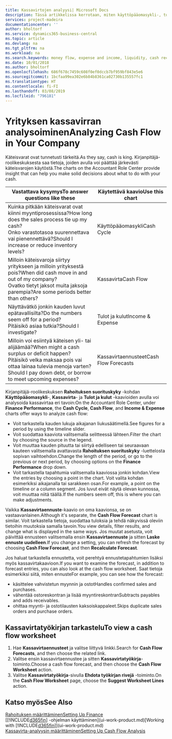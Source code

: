 ```yaml
---
title: Kassavirtojen analyysi| Microsoft Docs
description: Tässä artikkelissa kerrotaan, miten käyttöpääomasykli-, tulot ja kulut-, kassavirta- ja kassavirtaennustekaavioilla voidaan analysoida yrityksen historiallista ja tulevaa kassavirran liikkumista.
services: project-madeira
documentationcenter: ''
author: bholtorf
ms.service: dynamics365-business-central
ms.topic: article
ms.devlang: na
ms.tgt_pltfrm: na
ms.workload: na
ms.search.keywords: money flow, expense and income, liquidity, cash receipts minus cash payments, Cartera
ms.date: 10/01/2018
ms.author: bholtorf
ms.openlocfilehash: 686f678c7459c608f0ef0dccb7bf959bf843e5e6
ms.sourcegitcommit: 1bcfaa99ea302e6b84b8361ca02730b135557fc1
ms.translationtype: HT
ms.contentlocale: fi-FI
ms.lasthandoff: 03/08/2019
ms.locfileid: "796181"
---
```

# <a name="analyzing-cash-flow-in-your-company"></a><span data-ttu-id="6ebe8-103">Yrityksen kassavirran analysoiminen</span><span class="sxs-lookup"><span data-stu-id="6ebe8-103">Analyzing Cash Flow in Your Company</span></span>
<span data-ttu-id="6ebe8-104">Käteisvarat ovat tunnetusti tärkeitä.</span><span class="sxs-lookup"><span data-stu-id="6ebe8-104">As they say, cash is king.</span></span> <span data-ttu-id="6ebe8-105">Kirjanpitäjä-roolikeskuksesta saa tietoja, joiden avulla voi päättää järkevästi käteisvarojen käytöstä.</span><span class="sxs-lookup"><span data-stu-id="6ebe8-105">The charts on the Accountant Role Center provide insight that can help you make solid decisions about what to do with your cash.</span></span>  

| <span data-ttu-id="6ebe8-106">Vastattava kysymys</span><span class="sxs-lookup"><span data-stu-id="6ebe8-106">To answer questions like these</span></span> | <span data-ttu-id="6ebe8-107">Käytettävä kaavio</span><span class="sxs-lookup"><span data-stu-id="6ebe8-107">Use this chart</span></span> |
| --- | --- |
| <span data-ttu-id="6ebe8-108">Kuinka pitkään käteisvarat ovat kiinni myyntiprosessissa?</span><span class="sxs-lookup"><span data-stu-id="6ebe8-108">How long does the sales process tie up my cash?</span></span></br> <span data-ttu-id="6ebe8-109">Onko varastotasoa suurennettava vai pienennettävä?</span><span class="sxs-lookup"><span data-stu-id="6ebe8-109">Should I increase or reduce inventory levels?</span></span> |<span data-ttu-id="6ebe8-110">Käyttöpääomasykli</span><span class="sxs-lookup"><span data-stu-id="6ebe8-110">Cash Cycle</span></span> |
| <span data-ttu-id="6ebe8-111">Milloin käteisvaroja siirtyy yritykseen ja milloin yrityksestä pois?</span><span class="sxs-lookup"><span data-stu-id="6ebe8-111">When did cash move in and out of my company?</span></span></br> <span data-ttu-id="6ebe8-112">Ovatko tietyt jaksot muita jaksoja parempia?</span><span class="sxs-lookup"><span data-stu-id="6ebe8-112">Are some periods better than others?</span></span> |<span data-ttu-id="6ebe8-113">Kassavirta</span><span class="sxs-lookup"><span data-stu-id="6ebe8-113">Cash Flow</span></span> |
| <span data-ttu-id="6ebe8-114">Näyttävätkö jonkin kauden luvut epätavallisilta?</span><span class="sxs-lookup"><span data-stu-id="6ebe8-114">Do the numbers seem off for a period?</span></span></br> <span data-ttu-id="6ebe8-115">Pitäisikö asiaa tutkia?</span><span class="sxs-lookup"><span data-stu-id="6ebe8-115">Should I investigate?</span></span> |<span data-ttu-id="6ebe8-116">Tulot ja kulut</span><span class="sxs-lookup"><span data-stu-id="6ebe8-116">Income & Expense</span></span> |
| <span data-ttu-id="6ebe8-117">Milloin voi esiintyä käteisen yli- tai alijäämää?</span><span class="sxs-lookup"><span data-stu-id="6ebe8-117">When might a cash surplus or deficit happen?</span></span></br> <span data-ttu-id="6ebe8-118">Pitäisikö velka maksaa pois vai ottaa lainaa tulevia menoja varten?</span><span class="sxs-lookup"><span data-stu-id="6ebe8-118">Should I pay down debt, or borrow to meet upcoming expenses?</span></span> |<span data-ttu-id="6ebe8-119">Kassavirtaennusteet</span><span class="sxs-lookup"><span data-stu-id="6ebe8-119">Cash Flow Forecasts</span></span> |

<span data-ttu-id="6ebe8-120">Kirjanpitäjä-roolikeskuksen **Rahoituksen suorituskyky** -kohdan **Käyttöpääomasykli**-, **Kassavirta**- ja **Tulot ja kulut** -kaavioiden avulla voi analysoida kassavirtaa eri tavoin:</span><span class="sxs-lookup"><span data-stu-id="6ebe8-120">On the Accountant Role Center, under **Finance Performance**, the **Cash Cycle**, **Cash Flow**, and **Income & Expense** charts offer ways to analyze cash flow:</span></span>  

* <span data-ttu-id="6ebe8-121">Voit tarkastella kauden lukuja aikajanan liukusäätimellä.</span><span class="sxs-lookup"><span data-stu-id="6ebe8-121">See figures for a period by using the timeline slider.</span></span>  
* <span data-ttu-id="6ebe8-122">Voit suodattaa kaaviota valitsemalla selitteessä lähteen.</span><span class="sxs-lookup"><span data-stu-id="6ebe8-122">Filter the chart by choosing the source in the legend.</span></span>  
* <span data-ttu-id="6ebe8-123">Voit muuttaa kauden pituutta tai siirtyä edelliseen tai seuraavaan kauteen valitsemalla avattavasta **Rahoituksen suorituskyky** -luettelosta sopivan vaihtoehdon.</span><span class="sxs-lookup"><span data-stu-id="6ebe8-123">Change the length of the period, or go to the previous or next period, by choosing options on the **Finance Performance** drop down.</span></span>  
* <span data-ttu-id="6ebe8-124">Voit tarkastella tapahtumia valitsemalla kaaviossa jonkin kohdan.</span><span class="sxs-lookup"><span data-stu-id="6ebe8-124">View the entries by choosing a point in the chart.</span></span> <span data-ttu-id="6ebe8-125">Voit valita kohdan esimerkiksi aikajanalla tai sarakkeen osan.</span><span class="sxs-lookup"><span data-stu-id="6ebe8-125">For example, a point on the timeline or a column segment.</span></span> <span data-ttu-id="6ebe8-126">Jos luvut eivät näytä olevan kunnossa, voit muuttaa niitä täällä.</span><span class="sxs-lookup"><span data-stu-id="6ebe8-126">If the numbers seem off, this is where you can make adjustments.</span></span>  

<span data-ttu-id="6ebe8-127">Vaikka **Kassavirtaennuste**-kaavio on oma kaavionsa, se on vastaavanlainen.</span><span class="sxs-lookup"><span data-stu-id="6ebe8-127">Although it's separate, the **Cash Flow Forecast** chart is similar.</span></span> <span data-ttu-id="6ebe8-128">Voit tarkastella tietoja, suodattaa tuloksia ja tehdä näkyvissä oleviin tietoihin muutoksia samalla tavoin.</span><span class="sxs-lookup"><span data-stu-id="6ebe8-128">You view details, filter results, and change what is displayed in the same ways.</span></span> <span data-ttu-id="6ebe8-129">Jos muutat asetusta, voit päivittää ennusteen valitsemalla ensin **Kassavirtaennuste** ja sitten **Laske ennuste uudelleen**.</span><span class="sxs-lookup"><span data-stu-id="6ebe8-129">If you change a setting, you can refresh the forecast by choosing **Cash Flow Forecast**, and then **Recalculate Forecast**.</span></span>

<span data-ttu-id="6ebe8-130">Jos haluat tarkastella ennustetta, voit perehtyä ennustetapahtumien lisäksi myös kassavirtakaavioon.</span><span class="sxs-lookup"><span data-stu-id="6ebe8-130">If you want to examine the forecast, in addition to forecast entries, you can also look at the cash flow worksheet.</span></span> <span data-ttu-id="6ebe8-131">Saat tietoja esimerkiksi siitä, miten ennuste</span><span class="sxs-lookup"><span data-stu-id="6ebe8-131">For example, you can see how the forecast:</span></span>

* <span data-ttu-id="6ebe8-132">käsittelee vahvistetun myynnin ja ostot</span><span class="sxs-lookup"><span data-stu-id="6ebe8-132">Handles confirmed sales and purchases.</span></span>  
* <span data-ttu-id="6ebe8-133">vähentää ostoreskontran ja lisää myyntireskontran</span><span class="sxs-lookup"><span data-stu-id="6ebe8-133">Subtracts payables and adds receivables.</span></span>  
* <span data-ttu-id="6ebe8-134">ohittaa myynti- ja ostotilausten kaksoiskappaleet.</span><span class="sxs-lookup"><span data-stu-id="6ebe8-134">Skips duplicate sales orders and purchase orders.</span></span>  

## <a name="to-view-a-cash-flow-worksheet"></a><span data-ttu-id="6ebe8-135">Kassavirtatyökirjan tarkastelu</span><span class="sxs-lookup"><span data-stu-id="6ebe8-135">To view a cash flow worksheet</span></span>
1. <span data-ttu-id="6ebe8-136">Hae **Kassavirtaennusteet** ja valitse liittyvä linkki.</span><span class="sxs-lookup"><span data-stu-id="6ebe8-136">Search for **Cash Flow Forecasts**, and then choose the related link.</span></span>  
2. <span data-ttu-id="6ebe8-137">Valitse ensin kassavirtaennustee ja sitten **Kassavirtatyökirja**-toiminto.</span><span class="sxs-lookup"><span data-stu-id="6ebe8-137">Choose a cash flow forecast, and then choose the **Cash Flow Worksheet** action.</span></span>  
3. <span data-ttu-id="6ebe8-138">Valitse **Kassavirtatyökirja**-sivulla **Ehdota työkirjan rivejä** -toiminto.</span><span class="sxs-lookup"><span data-stu-id="6ebe8-138">On the **Cash Flow Worksheet** page, choose the **Suggest Worksheet Lines** action.</span></span>  

## <a name="see-also"></a><span data-ttu-id="6ebe8-139">Katso myös</span><span class="sxs-lookup"><span data-stu-id="6ebe8-139">See Also</span></span>
[<span data-ttu-id="6ebe8-140">Rahoituksen määrittäminen</span><span class="sxs-lookup"><span data-stu-id="6ebe8-140">Setting Up Finance</span></span>](finance-setup-finance.md)  
<span data-ttu-id="6ebe8-141">[[!INCLUDE[d365fin](includes/d365fin_md.md)] -ohjelman käyttäminen](ui-work-product.md)</span><span class="sxs-lookup"><span data-stu-id="6ebe8-141">[Working with [!INCLUDE[d365fin](includes/d365fin_md.md)]](ui-work-product.md)</span></span>  
[<span data-ttu-id="6ebe8-142">Kassavirta-analyysin määrittäminen</span><span class="sxs-lookup"><span data-stu-id="6ebe8-142">Setting Up Cash Flow Analysis</span></span>](finance-setup-cash-flow-analyses.md)  
